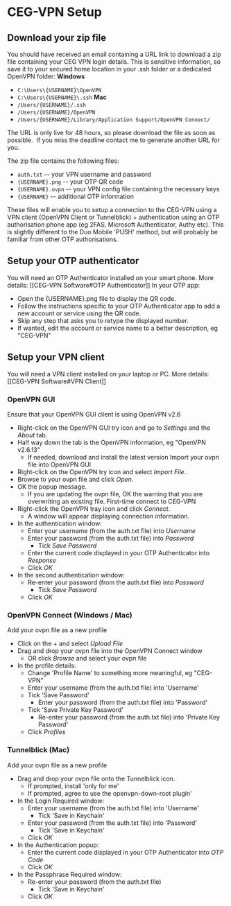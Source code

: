 # CEG-VPN Setup
## Download your zip file
You should have received an email containing a URL link to download a zip file containing your CEG VPN login details.  This is sensitive information, so save it to your secured home location in your .ssh folder or a dedicated OpenVPN folder:
**Windows**
- `C:\Users\{USERNAME}\OpenVPN`
- `C:\Users\{USERNAME}\.ssh`
**Mac**
- `/Users/{USERNAME}/.ssh`
- `/Users/{USERNAME}/OpenVPN`
- `/Users/{USERNAME}/Library/Application Support/OpenVPN Connect/`

The URL is only live for 48 hours, so please download the file as soon as possible.  If you miss the deadline contact me to generate another URL for you.

The zip file contains the following files:
- `auth.txt` -- your VPN username and password
- `{USERNAME}.png` -- your OTP QR code
- `{USERNAME}.ovpn` -- your VPN config file containing the necessary keys
- `{USERNAME}` -- additional OTP information

These files will enable you to setup a connection to the CEG-VPN using a VPN client (OpenVPN Client or Tunnelblick) + authentication using an OTP authorisation phone app (eg 2FAS, Microsoft Authenticator, Authy etc).  This is slightly different to the Duo Mobile 'PUSH' method, but will probably be familiar from other OTP authorisations.
## Setup your OTP authenticator
You will need an OTP Authenticator installed on your smart phone. More details: [[CEG-VPN Software#OTP Authenticator]]
In your OTP app:  
- Open the {USERNAME}.png file to display the QR code.
- Follow the instructions specific to your OTP Authenticator app to add a new account or service using the QR code.
- Skip any step that asks you to retype the displayed number.
- If wanted, edit the account or service name to a better description, eg "CEG-VPN"

## Setup your VPN client
You will need a VPN client installed on your laptop or PC.  More details: [[CEG-VPN Software#VPN Client]]

### OpenVPN GUI
Ensure that your OpenVPN GUI client is using OpenVPN v2.6
- Right-click on the OpenVPN GUI try icon and go to *Settings* and the *About* tab.
- Half way down the tab is the OpenVPN information, eg "OpenVPN v2.6.13"
	- If needed, download and install the latest version
Import your ovpn file into OpenVPN GUI
- Right-click on the OpenVPN try icon and select *Import File*.
- Browse to your ovpn file and click *Open*.
- OK the popup message.
	- If you are updating the ovpn file, OK the warning that you are overwriting an existing file.
First-time connect to CEG-VPN
- Right-click the OpenVPN tray icon and click *Connect*.
	- A window will appear displaying connection information.
- In the authentication window:
	- Enter your username (from the auth.txt file) into *Username*
	- Enter your password (from the auth.txt file) into *Password*
		- Tick *Save Password*
	- Enter the current code displayed in your OTP Authenticator into *Response*
	- Click *OK*
- In the second authentication window:
	- Re-enter your password (from the auth.txt file) into *Password*
		- Tick *Save Password*
	- Click *OK*

### OpenVPN Connect (Windows / Mac)
Add your ovpn file as a new profile
- Click on the + and select *Upload File*
- Drag and drop your ovpn file into the OpenVPN Connect window
	- OR click *Browse* and select your ovpn file
- In the profile details:
	- Change 'Profile Name' to something more meaningful, eg "CEG-VPN"
	- Enter your username (from the auth.txt file) into 'Username'
	- Tick 'Save Password'
		- Enter your password (from the auth.txt file) into 'Password'
	- Tick 'Save Private Key Password'
		- Re-enter your password (from the auth.txt file) into 'Private Key Password'
	- Click *Profiles*

### Tunnelblick (Mac)
Add your ovpn file as a new profile
- Drag and drop your ovpn file onto the Tunnelblick icon.
	- If prompted, install 'only for me'
	- If prompted, agree to use the openvpn-down-root plugin'
- In the Login Required window:
	- Enter your username (from the auth.txt file) into 'Username'
		- Tick 'Save in Keychain'
	- Enter your password (from the auth.txt file) into 'Password'
		- Tick 'Save in Keychain'
	- Click *OK*
- In the Authentication popup:
	- Enter the current code displayed in your OTP Authenticator into *OTP Code*
	- Click *OK*
- In the Passphrase Required window:
	- Re-enter your password (from the auth.txt file)
		- Tick 'Save in Keychain'
	- Click *OK*














